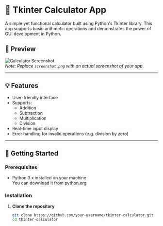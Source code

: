 # 🧮 Tkinter Calculator App

A simple yet functional calculator built using Python's Tkinter library. This app supports basic arithmetic operations and demonstrates the power of GUI development in Python.

## 📸 Preview

![Calculator Screenshot](screenshot.png)  
*Note: Replace `screenshot.png` with an actual screenshot of your app.*

---

## 💡 Features

- User-friendly interface
- Supports:
  - Addition
  - Subtraction
  - Multiplication
  - Division
- Real-time input display
- Error handling for invalid operations (e.g. division by zero)

---

## 🚀 Getting Started

### Prerequisites

- Python 3.x installed on your machine  
  You can download it from [python.org](https://www.python.org/)

### Installation

1. **Clone the repository**
   ```bash
   git clone https://github.com/your-username/tkinter-calculator.git
   cd tkinter-calculator
